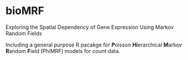 # bioMRF
Exploring the Spatial Dependency of Gene Expression Using Markov Random Fields

Including a general purpose R pacakge for **P**oisson **Hi**erarchical **M**arkov **R**andom **F**ield (PhiMRF) models for count data.
